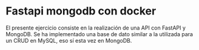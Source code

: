 # Fastapi mongodb con docker
El presente ejercicio consiste en la realización de una API con FastAPI y
MongoDB. Se ha implementado una base de dato similar a la utilizada para un CRUD en MySQL, eso sí esta vez en MongoDB.
